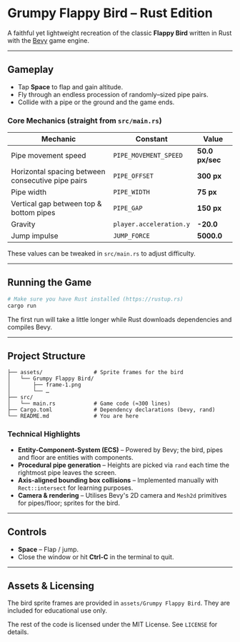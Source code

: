 # Grumpy Flappy Bird – Rust Edition

A faithful yet lightweight recreation of the classic **Flappy Bird** written in Rust with the [Bevy](https://bevyengine.org) game engine.

---

## Gameplay
* Tap **Space** to flap and gain altitude.
* Fly through an endless procession of randomly–sized pipe pairs.
* Collide with a pipe or the ground and the game ends.

### Core Mechanics (straight from `src/main.rs`)
| Mechanic | Constant | Value |
|----------|----------|-------|
| Pipe movement speed | `PIPE_MOVEMENT_SPEED` | **50.0 px/sec** |
| Horizontal spacing between consecutive pipe pairs | `PIPE_OFFSET` | **300 px** |
| Pipe width | `PIPE_WIDTH` | **75 px** |
| Vertical gap between top & bottom pipes | `PIPE_GAP` | **150 px** |
| Gravity | `player.acceleration.y` | **-20.0** |
| Jump impulse | `JUMP_FORCE` | **5000.0** |

These values can be tweaked in `src/main.rs` to adjust difficulty.

---

## Running the Game
```bash
# Make sure you have Rust installed (https://rustup.rs)
cargo run
```
The first run will take a little longer while Rust downloads dependencies and compiles Bevy.

---

## Project Structure
```
├── assets/                # Sprite frames for the bird
│   └── Grumpy Flappy Bird/
│       ├── frame-1.png
│       └── …
├── src/
│   └── main.rs            # Game code (≈300 lines)
├── Cargo.toml             # Dependency declarations (bevy, rand)
└── README.md              # You are here
```

### Technical Highlights
* **Entity-Component-System (ECS)** – Powered by Bevy; the bird, pipes and floor are entities with components.
* **Procedural pipe generation** – Heights are picked via `rand` each time the rightmost pipe leaves the screen.
* **Axis-aligned bounding box collisions** – Implemented manually with `Rect::intersect` for learning purposes.
* **Camera & rendering** – Utilises Bevy's 2D camera and `Mesh2d` primitives for pipes/floor; sprites for the bird.

---

## Controls
* **Space** – Flap / jump.
* Close the window or hit **Ctrl-C** in the terminal to quit.

---

## Assets & Licensing
The bird sprite frames are provided in `assets/Grumpy Flappy Bird`. They are included for educational use only.

The rest of the code is licensed under the MIT License. See `LICENSE` for details.